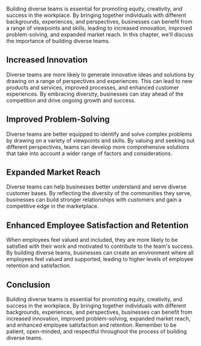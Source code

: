 
Building diverse teams is essential for promoting equity, creativity, and success in the workplace. By bringing together individuals with different backgrounds, experiences, and perspectives, businesses can benefit from a range of viewpoints and skills, leading to increased innovation, improved problem-solving, and expanded market reach. In this chapter, we'll discuss the importance of building diverse teams.

Increased Innovation
--------------------

Diverse teams are more likely to generate innovative ideas and solutions by drawing on a range of perspectives and experiences. This can lead to new products and services, improved processes, and enhanced customer experiences. By embracing diversity, businesses can stay ahead of the competition and drive ongoing growth and success.

Improved Problem-Solving
------------------------

Diverse teams are better equipped to identify and solve complex problems by drawing on a variety of viewpoints and skills. By valuing and seeking out different perspectives, teams can develop more comprehensive solutions that take into account a wider range of factors and considerations.

Expanded Market Reach
---------------------

Diverse teams can help businesses better understand and serve diverse customer bases. By reflecting the diversity of the communities they serve, businesses can build stronger relationships with customers and gain a competitive edge in the marketplace.

Enhanced Employee Satisfaction and Retention
--------------------------------------------

When employees feel valued and included, they are more likely to be satisfied with their work and motivated to contribute to the team's success. By building diverse teams, businesses can create an environment where all employees feel valued and supported, leading to higher levels of employee retention and satisfaction.

Conclusion
----------

Building diverse teams is essential for promoting equity, creativity, and success in the workplace. By bringing together individuals with different backgrounds, experiences, and perspectives, businesses can benefit from increased innovation, improved problem-solving, expanded market reach, and enhanced employee satisfaction and retention. Remember to be patient, open-minded, and respectful throughout the process of building diverse teams.
